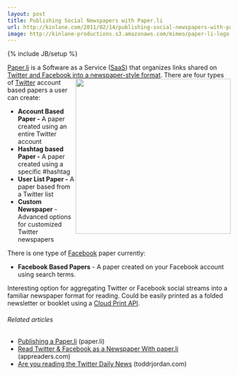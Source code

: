 ```yaml
---
layout: post
title: Publishing Social Newspapers with Paper.li
url: http://kinlane.com/2011/02/14/publishing-social-newspapers-with-paper-li/
image: http://kinlane-productions.s3.amazonaws.com/mimeo/paper-li-logo.png
---
```

{% include JB/setup %}
<p>
     <a href="http://Paper.li" target="_blank">Paper.li</a> is a Software as a Service (<a class="zem_slink" title="Software as a Service" rel="wikinvest" href="http://www.wikinvest.com/concept/Software_as_a_Service">SaaS</a>) that organizes links shared on <a href="http://paper.li/" target="_blank">Twitter and Facebook into a newspaper-style format</a>. <a href="http://paper.li/" target="_blank"><img class="c1" src="http://kinlane-productions.s3.amazonaws.com/mimeo/paper-li-logo.png" alt="" width="350" align="right" /></a> There are four types of <a class="zem_slink" title="Twitter" rel="homepage" href="http://twitter.com">Twitter</a> account based papers a user can create:
</p>
<ul class="mainlist">
     <li>
          <strong>Account Based Paper -</strong> A paper created using an entire Twitter account
     </li>
     <li>
          <strong>Hashtag based Paper -</strong> A paper created using a specific #hashtag
     </li>
     <li>
          <strong>User List Paper -</strong> A paper based from a Twitter list
     </li>
     <li>
          <strong>Custom Newspaper</strong> - Advanced options for customized Twitter newspapers
     </li>
</ul>
<p>
     There is one type of <a class="zem_slink" title="Facebook" rel="homepage" href="http://facebook.com">Facebook</a> paper currently:
</p>
<ul class="mainlist">
     <li>
          <strong>Facebook Based Papers</strong> - A paper created on your Facebook account using search terms.
     </li>
</ul>
<p>
     Interesting option for aggregating Twitter or Facebook social streams into a familiar newspaper format for reading. Could be easily printed as a folded newsletter or booklet using a <a href="http://www.kinlane.com/2011/02/google-cloud-print-proxy-cloud-printer/" target="_blank">Cloud Print API</a>.
</p>
<h6 class="zemanta-related-title c2">
     Related articles
</h6>
<ul class="zemanta-article-ul">
     <li class="zemanta-article-ul-li">
          <a href="http://blog.paper.li/2011/02/publishing-paperli.html">Publishing a Paper.li</a> (paper.li)
     </li>
     <li class="zemanta-article-ul-li">
          <a href="http://www.appreaders.com/?p=631">Read Twitter &amp; Facebook as a Newspaper With paper.li</a> (appreaders.com)
     </li>
     <li class="zemanta-article-ul-li">
          <a href="http://www.toddrjordan.com/thebroadbrush/2011/01/are-you-reading-the-twitter-daily-news/">Are you reading the Twitter Daily News</a> (toddrjordan.com)
     </li>
</ul>